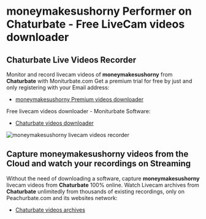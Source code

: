 # moneymakesushorny Performer on Chaturbate - Free LiveCam videos downloader

## Chaturbate Live Videos Recorder

Monitor and record livecam videos of **moneymakesushorny** from **Chaturbate** with Moniturbate.com
Get a premium trial for free by just and only registering with your Email address:
* [moneymakesushorny Premium videos downloader](https://moniturbate.com/request-demo-licence-key.html)

Free livecam videos downloader - Moniturbate Software:
* [Chaturbate videos downloader](https://moniturbate.com/moniturbate-download-software.html)

![moneymakesushorny livecam videos recorder](https://peachurnet.com/templates/moniturbate-software.png)


## Capture moneymakesushorny videos from the Cloud and watch your recordings on Streaming

Without the need of downloading a software, capture **moneymakesushorny** livecam videos from **Chaturbate** 100% online.
Watch Livecam archives from **Chaturbate** unlimitedly from thousands of existing recordings, only on Peachurbate.com and its websites network:
* [Chaturbate videos archives](https://peachurnet.com/)